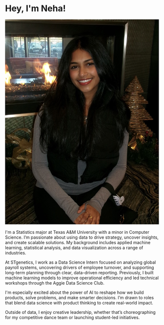 # Hey, I'm Neha!

<p align="center">
    <img src="docs/images/profile.png" class="circular">
</p>

I'm a Statistics major at Texas A&M University with a minor in Computer Science. I’m passionate about using data to drive strategy, uncover insights, and create scalable solutions. My background includes applied machine learning, statistical analysis, and data visualization across a range of industries.

At STgenetics, I work as a Data Science Intern focused on analyzing global payroll systems, uncovering drivers of employee turnover, and supporting long-term planning through clear, data-driven reporting. Previously, I built machine learning models to improve operational efficiency and led technical workshops through the Aggie Data Science Club.

I'm especially excited about the power of AI to reshape how we build products, solve problems, and make smarter decisions. I’m drawn to roles that blend data science with product thinking to create real-world impact.

Outside of data, I enjoy creative leadership, whether that’s choreographing for my competitive dance team or launching student-led initiatives.